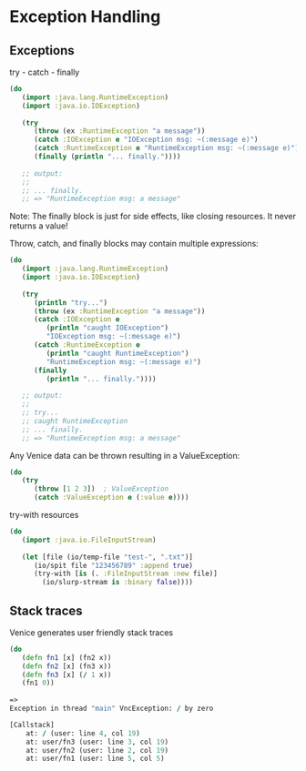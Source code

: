 # Exception Handling


## Exceptions

try - catch - finally

```clojure
(do
   (import :java.lang.RuntimeException)
   (import :java.io.IOException)
  
   (try
      (throw (ex :RuntimeException "a message"))
      (catch :IOException e "IOException msg: ~(:message e)")
      (catch :RuntimeException e "RuntimeException msg: ~(:message e)")
      (finally (println "... finally."))))
      
   ;; output:
   ;;
   ;; ... finally.
   ;; => "RuntimeException msg: a message"
```

Note:
The finally block is just for side effects, like closing resources. It never returns a value!

Throw, catch, and finally blocks may contain multiple
expressions:

```clojure
(do
   (import :java.lang.RuntimeException)
   (import :java.io.IOException)
  
   (try
      (println "try...")
      (throw (ex :RuntimeException "a message"))
      (catch :IOException e 
         (println "caught IOException")
         "IOException msg: ~(:message e)")
      (catch :RuntimeException e
         (println "caught RuntimeException")
         "RuntimeException msg: ~(:message e)")
      (finally 
         (println "... finally."))))
      
   ;; output:
   ;;
   ;; try...
   ;; caught RuntimeException
   ;; ... finally.
   ;; => "RuntimeException msg: a message"
```

Any Venice data can be thrown resulting in a ValueException:

```clojure
(do
   (try
      (throw [1 2 3])  ; ValueException
      (catch :ValueException e (:value e))))
```


try-with resources

```clojure
(do
   (import :java.io.FileInputStream)
   
   (let [file (io/temp-file "test-", ".txt")]
      (io/spit file "123456789" :append true)
      (try-with [is (. :FileInputStream :new file)]
        (io/slurp-stream is :binary false))))
```


## Stack traces

Venice generates user friendly stack traces

```clojure
(do
   (defn fn1 [x] (fn2 x))
   (defn fn2 [x] (fn3 x))
   (defn fn3 [x] (/ 1 x))
   (fn1 0))
   
=>
Exception in thread "main" VncException: / by zero

[Callstack]
    at: / (user: line 4, col 19)
    at: user/fn3 (user: line 3, col 19)
    at: user/fn2 (user: line 2, col 19)
    at: user/fn1 (user: line 5, col 5)
```


